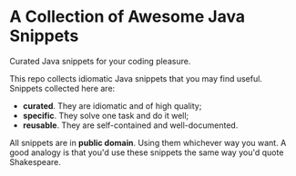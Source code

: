 # A Collection of Awesome Java Snippets

Curated Java snippets for your coding pleasure.

This repo collects idiomatic Java snippets that you may find useful. Snippets collected here are:

* **curated**. They are idiomatic and of high quality;
* **specific**. They solve one task and do it well;
* **reusable**. They are self-contained and well-documented.

All snippets are in **public domain**. Using them whichever way you want. A good analogy is that you'd use these snippets the same way you'd quote Shakespeare.

